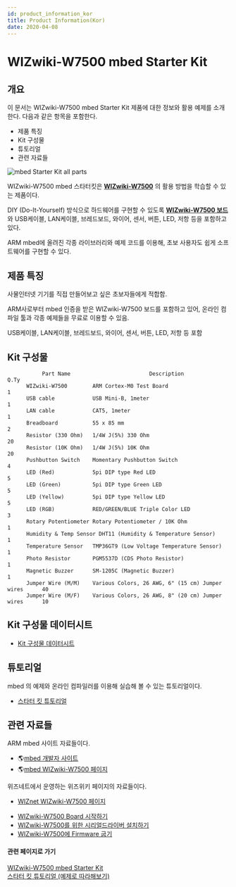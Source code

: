 ```yaml
---
id: product_information_kor
title: Product Information(Kor)
date: 2020-04-08
---
```


# WIZwiki-W7500 mbed Starter Kit

## 개요

이 문서는 WIZwiki-W7500 mbed Starter Kit 제품에 대한 정보와 활용 예제를 소개한다. 다음과 같은 항목을
포함한다.

  - 제품 특징
  - Kit 구성물
  - 튜토리얼
  - 관련 자료들

![mbed Starter Kit all
parts](/img/products/wizwiki_mbed_kit/kit_kr/mbed_starter_kit_all.jpg)

WIZwiki-W7500 mbed 스타터킷은
**[WIZwiki-W7500](/products/wizwiki_w7500/start)** 의 활용 방법을 학습할 수 있는
제품이다.

DIY (Do-It-Yourself) 방식으로 하드웨어를 구현할 수 있도록 **[WIZwiki-W7500
보드](/products/wizwiki_w7500/start)** 와 USB케이블, LAN케이블, 브레드보드, 와이어,
센서, 버튼, LED, 저항 등을 포함하고 있다.

ARM mbed에 올려진 각종 라이브러리와 예제 코드를 이용해, 초보 사용자도 쉽게 소프트웨어를 구현할 수 있다.

## 제품 특징

사물인터넷 기기를 직접 만들어보고 싶은 초보자들에게 적합함.

ARM사로부터 mbed 인증을 받은 WIZwiki-W7500 보드를 포함하고 있어, 온라인 컴파일 툴과 각종 예제들을 무료로
이용할 수 있음.

USB케이블, LAN케이블, 브레드보드, 와이어, 센서, 버튼, LED, 저항 등 포함

## Kit 구성물
``` 
           Part Name                         Description                       Q.Ty
      WIZwiki-W7500        ARM Cortex-M0 Test Board                              1
      USB cable            USB Mini-B, 1meter                                    1
      LAN cable            CAT5, 1meter                                          1
      Breadboard           55 x 85 mm                                            2
      Resistor (330 Ohm)   1/4W J(5%) 330 Ohm                                   20
      Resistor (10K Ohm)   1/4W J(5%) 10K Ohm                                   20
      Pushbutton Switch    Momentary Pushbutton Switch                           4
      LED (Red)            5pi DIP type Red LED                                  5
      LED (Green)          5pi DIP type Green LED                                5
      LED (Yellow)         5pi DIP type Yellow LED                               5
      LED (RGB)            RED/GREEN/BLUE Triple Color LED                       3
      Rotary Potentiometer Rotary Potentiometer / 10K Ohm                        1
      Humidity & Temp Sensor DHT11 (Humidity & Temperature Sensor)               1
      Temperature Sensor   TMP36GT9 (Low Voltage Temperature Sensor)             1
      Photo Resistor       PGM5537D (CDS Photo Resistor)                         1
      Magnetic Buzzer      SM-1205C (Magnetic Buzzer)                            1
      Jumper Wire (M/M)    Various Colors, 26 AWG, 6" (15 cm) Jumper wires      40
      Jumper Wire (M/F)    Various Colors, 26 AWG, 8" (20 cm) Jumper wires      10
```

## Kit 구성물 데이터시트


  * [Kit 구성물 데이터시트]()                


## 튜토리얼

mbed 의 예제와 온라인 컴파일러를 이용해 실습해 볼 수 있는 튜토리얼이다.

  * [스타터 킷 튜토리얼]()
  
## 관련 자료들

ARM mbed 사이트 자료들이다.

  - 🌎[mbed 개발자 사이트](https://developer.mbed.org)
  - 🌎[mbed WIZwiki-W7500
    페이지](https://developer.mbed.org/platforms/WIZwiki-W7500/)

위즈네트에서 운영하는 위즈위키 페이지의 자료들이다.

  - [WIZnet WIZwiki-W7500 페이지](/products/wizwiki_w7500/start)



   * [WIZwiki-W7500 Board 시작하기]()
   * [WIZwiki-W7500를 위한 시리얼드라이버 설치하기]()
   * [WIZwiki-W7500에 Firmware 굽기]()


#### 관련 페이지로 가기

[WIZwiki-W7500 mbed Starter Kit](WIZwiki-W7500_Mbed_Starter_Kit.md)  
[스타터 킷 튜토리얼 (예제로 따라해보기)](/products/wizwiki_mbed_kit/kit_kr/tutorial_kr)
